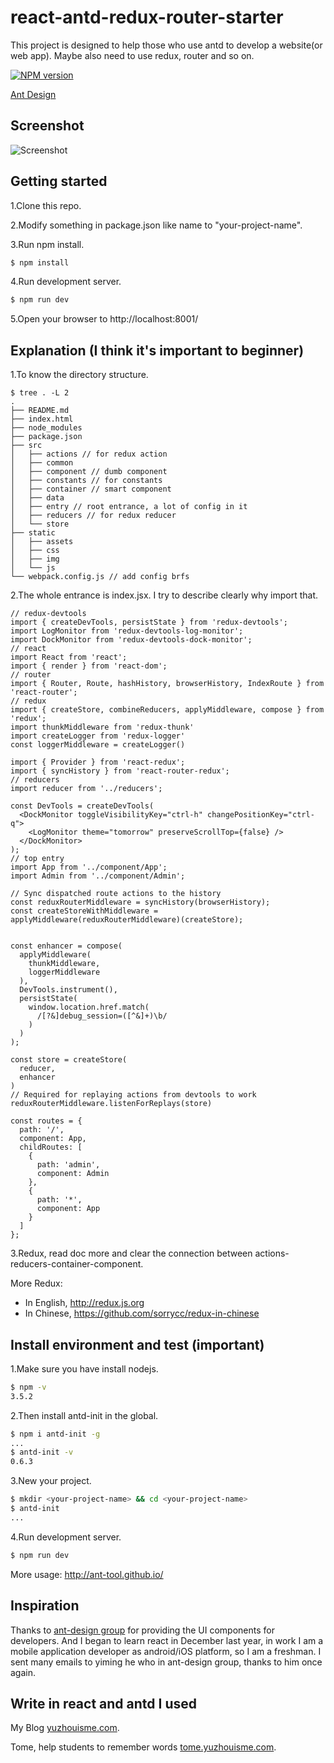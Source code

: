 # react-antd-redux-router-starter

This project is designed to help those who use antd to develop a website(or web app). Maybe also need to use redux, router and so on.

[![NPM version](https://img.shields.io/npm/v/antd-init.svg?style=flat)](https://npmjs.org/package/antd-init)

[Ant Design](https://github.com/ant-design/ant-design)

## Screenshot

![Screenshot](https://github.com/yuzhouisme/react-antd-redux-router-starter/blob/master/example/example-index.png)

## Getting started

1.Clone this repo.

2.Modify something in package.json like name to "your-project-name".

3.Run npm install.

```bash
$ npm install
```

4.Run development server.

```bash
$ npm run dev
```

5.Open your browser to http://localhost:8001/

## Explanation (I think it's important to beginner)

1.To know the directory structure.

```
$ tree . -L 2
.
├── README.md
├── index.html
├── node_modules
├── package.json
├── src
│   ├── actions // for redux action
│   ├── common
│   ├── component // dumb component
│   ├── constants // for constants
│   ├── container // smart component
│   ├── data
│   ├── entry // root entrance, a lot of config in it
│   ├── reducers // for redux reducer
│   └── store
├── static
│   ├── assets
│   ├── css
│   ├── img
│   └── js
└── webpack.config.js // add config brfs
```

2.The whole entrance is index.jsx. I try to describe clearly why import that.

```
// redux-devtools
import { createDevTools, persistState } from 'redux-devtools';
import LogMonitor from 'redux-devtools-log-monitor';
import DockMonitor from 'redux-devtools-dock-monitor';
// react
import React from 'react';
import { render } from 'react-dom';
// router
import { Router, Route, hashHistory, browserHistory, IndexRoute } from 'react-router';
// redux
import { createStore, combineReducers, applyMiddleware, compose } from 'redux';
import thunkMiddleware from 'redux-thunk'
import createLogger from 'redux-logger'
const loggerMiddleware = createLogger()

import { Provider } from 'react-redux';
import { syncHistory } from 'react-router-redux';
// reducers
import reducer from '../reducers';

const DevTools = createDevTools(
  <DockMonitor toggleVisibilityKey="ctrl-h" changePositionKey="ctrl-q">
    <LogMonitor theme="tomorrow" preserveScrollTop={false} />
  </DockMonitor>
);
// top entry
import App from '../component/App';
import Admin from '../component/Admin';

// Sync dispatched route actions to the history
const reduxRouterMiddleware = syncHistory(browserHistory);
const createStoreWithMiddleware = applyMiddleware(reduxRouterMiddleware)(createStore);


const enhancer = compose(
  applyMiddleware(
    thunkMiddleware,
    loggerMiddleware
  ),
  DevTools.instrument(),
  persistState(
    window.location.href.match(
      /[?&]debug_session=([^&]+)\b/
    )
  )
);

const store = createStore(
  reducer,
  enhancer
)
// Required for replaying actions from devtools to work
reduxRouterMiddleware.listenForReplays(store)

const routes = {
  path: '/',
  component: App,
  childRoutes: [
    {
      path: 'admin',
      component: Admin
    },
    {
      path: '*',
      component: App
    }
  ]
};
```

3.Redux, read doc more and clear the connection between actions-reducers-container-component. 

More Redux: 
* In English, http://redux.js.org 
* In Chinese, https://github.com/sorrycc/redux-in-chinese

## Install environment and test (important)

1.Make sure you have install nodejs.

```bash
$ npm -v
3.5.2
```

2.Then install antd-init in the global.

```bash
$ npm i antd-init -g
...
$ antd-init -v
0.6.3
```

3.New your project.

```bash
$ mkdir <your-project-name> && cd <your-project-name>
$ antd-init
...
```

4.Run development server.

```bash
$ npm run dev
```

More usage: http://ant-tool.github.io/

## Inspiration

Thanks to [ant-design group](https://github.com/ant-design) for providing the UI components for developers. And I began to learn react in December last year, in work I am a mobile application developer as android/iOS platform, so I am a freshman. I sent many emails to yiming he who in ant-design group, thanks to him once again.

## Write in react and antd I used

My Blog [yuzhouisme.com](http://yuzhouisme.com/).

Tome, help students to remember words [tome.yuzhouisme.com](http://tome.yuzhouisme.com).

